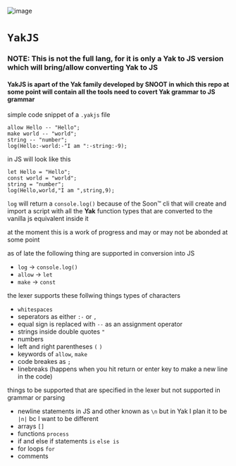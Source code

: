 ![image](https://user-images.githubusercontent.com/49733954/203977311-18855f1e-382b-47c0-972d-76c7b34881f7.png)
# `YakJS`
### **NOTE: This is not the full lang, for it is only a Yak to JS version which will bring/allow converting Yak to JS**
#### YakJS is apart of the Yak family developed by SNOOT in which this repo at some point will contain all the tools need to covert Yak grammar to JS grammar


simple code snippet of a `.yakjs` file
    
```
allow Hello -- "Hello";
make world -- "world";
string -- "number";
log(Hello:-world:-"I am ":-string:-9);
```
in JS will look like this
```
let Hello = "Hello";
const world = "world";
string = "number";
log(Hello,world,"I am ",string,9);
```
`log` will return a `console.log()` because of the Soon™ cli that will create and import a script with all the **Yak** function types that are converted to the vanilla js equivalent inside it

at the moment this is a work of progress and may or may not be abonded at some point

as of late the following thing are supported in conversion into JS
- `log` -> `console.log()`
- `allow` -> `let`
- `make` -> `const`

the lexer supports these follwing things types of characters
- `whitespaces`
- seperators as either `:-` or `,`
- equal sign is replaced with `--` as an assignment operator
- strings inside double quotes `"`
- numbers
- left and right parentheses `(` `)`
- keywords of `allow`, `make`
- code breakes as `;`
- linebreaks (happens when you hit return or enter key to make a new line in the code)

things to be supported that are specified in the lexer but not supported in grammar or parsing
- newline statements in JS and other known as `\n` but in Yak I plan it to be `|n|` bc I want to be different
- arrays `[]`
- functions `process`
- if and else if statements `is` `else is`
- for loops `for`
- comments
